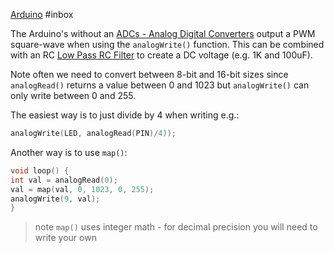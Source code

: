[Arduino](Arduino.md) #inbox

The Arduino's without an [ADCs - Analog Digital Converters](ADCs%20-%20Analog%20Digital%20Converters.md) output a PWM square-wave when using the `analogWrite()` function. This can be combined with an RC [Low Pass RC Filter](Low%20Pass%20RC%20Filter.md) to create a DC voltage (e.g. 1K and 100uF). 

Note often we need to convert between 8-bit and 16-bit sizes since `analogRead()` returns a value between 0 and 1023 but `analogWrite()` can only write between 0 and 255.
	
The easiest way is to just divide by 4 when writing e.g.:
``` c
analogWrite(LED, analogRead(PIN)/4));
```

Another way is to use `map()`:
``` c
void loop() {
int val = analogRead(0);
val = map(val, 0, 1023, 0, 255);
analogWrite(9, val);
}
```

> note `map()` uses integer math - for decimal precision you will need to write your own